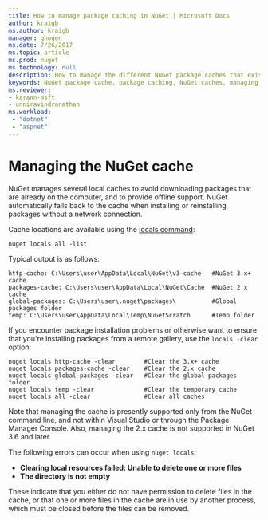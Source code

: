 ```yaml
---
title: How to manage package caching in NuGet | Microsoft Docs
author: kraigb
ms.author: kraigb
manager: ghogen
ms.date: 7/26/2017
ms.topic: article
ms.prod: nuget
ms.technology: null
description: How to manage the different NuGet package caches that exist on a machine, which are used when installing or restoring packages.
keywords: NuGet package cache, package caching, NuGet caches, managing caches, local NuGet cache, global NuGet cache, NuGet locals command, clearing a cache
ms.reviewer:
- karann-msft
- unniravindranathan
ms.workload: 
 - "dotnet"
 - "aspnet"
---
```


# Managing the NuGet cache

NuGet manages several local caches to avoid downloading packages that are already on the computer, and to provide offline support. NuGet automatically falls back to the cache when installing or reinstalling packages without a network connection.

Cache locations are available using the [locals command](../tools/cli-ref-locals.md):

```cli
nuget locals all -list
```

Typical output is as follows:

```output
http-cache: C:\Users\user\AppData\Local\NuGet\v3-cache   #NuGet 3.x+ cache
packages-cache: C:\Users\user\AppData\Local\NuGet\Cache  #NuGet 2.x cache
global-packages: C:\Users\user\.nuget\packages\          #Global packages folder
temp: C:\Users\user\AppData\Local\Temp\NuGetScratch      #Temp folder
```

If you encounter package installation problems or otherwise want to ensure that you're installing packages from a remote gallery, use the `locals -clear` option:

```cli
nuget locals http-cache -clear        #Clear the 3.x+ cache
nuget locals packages-cache -clear    #Clear the 2.x cache
nuget locals global-packages -clear   #Clear the global packages folder
nuget locals temp -clear              #Clear the temporary cache
nuget locals all -clear               #Clear all caches
```

Note that managing the cache is presently supported only from the NuGet command line, and not within Visual Studio or through the Package Manager Console. Also, managing the 2.x cache is not supported in NuGet 3.6 and later.

The following errors can occur when using `nuget locals`:

- **Clearing local resources failed: Unable to delete one or more files**
- **The directory is not empty**

These indicate that you either do not have permission to delete files in the cache, or that one or more files in the cache are in use by another process, which must be closed before the files can be removed.
